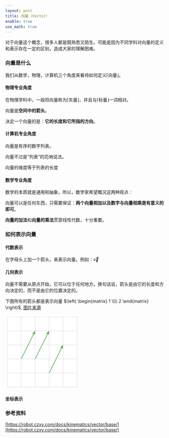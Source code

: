 ```yaml
---
layout: post
title: 向量（Vector）
enable: true
use_math: true
---
```


对于向量这个概念，很多人都是既熟悉又陌生。可能是因为不同学科对向量的定义和表示存在一定的区别，造成大家的理解困难。

### 向量是什么

我们从数学，物理，计算机三个角度来看待如何定义⌈向量⌋。

#### 物理专业角度

在物理学科中，一般将向量称为⌈矢量⌋，并且与⌈标量⌋一词相对。

向量是**空间中的箭头**。

决定一个向量的是：**它的长度和它所指的方向**。

#### 计算机专业角度

向量是有序的数字列表。

向量不过是“列表”的花哨说法。

向量的维度等于列表的长度

#### 数学专业角度

数学的本质就是通用和抽象，所以，数学家希望概况这两种观点：

向量可以是任何东西，只需要保证：**两个向量相加以及数字与向量相乘是有意义的即可**。

**向量的加法**和**向量的乘法**贯穿线性代数，十分重要。

### 如何表示向量

#### 代数表示

在字母头上加一个箭头，来表示向量。例如：$\overrightarrow{v}$

#### 几何表示

向量不需要从原点开始，它可以位于任何地方。换句话说，箭头是由它的长度和方向决定的，而不是由它的位置决定的。

下图所有的箭头都是表示向量 $\left( \begin{matrix} 1 \\\\ 2 \end{matrix} \right)$, [图片来源](https://textbooks.math.gatech.edu/ila/vectors.html)

<img src="/images/vector_geometry.png">

#### 坐标表示


### 参考资料

[https://robot.czxy.com/docs/kinematics/vector/base/](https://robot.czxy.com/docs/kinematics/vector/base/)


